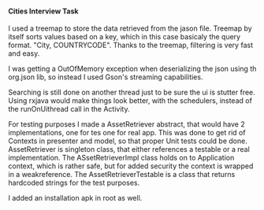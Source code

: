 #### Cities Interview Task

I used a treemap to store the data retrieved from the jason file. Treemap by itself sorts values based on a key, which in this case basicaly the query format. "City, COUNTRYCODE".
Thanks to the treemap, filtering is very fast and easy.

I was getting a OutOfMemory exception when deserializing the json using th org.json lib, so instead I used Gson's streaming capabilities.

Searching is still done on another thread just to be sure the ui is stutter free.
Using rxjava would make things look better, with the schedulers, instead of the runOnUithread call in the Activity.

For testing purposes I made a AssetRetriever abstract, that would have 2 implementations, one for tes one for real app. This was done to get rid of Contexts in presenter and model, so that proper Unit tests could be done.
AssetRetriever is singleton class, that either references a testable or a real implementation. 
The ASsetRetrieverImpl class holds on to Application context, which is rather safe, but for added security the context is wrapped in a weakreference.
The AssetRetrieverTestable is a class that returns hardcoded strings for the test purposes.

I added an installation apk in root as well.
